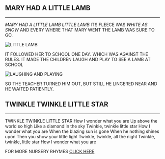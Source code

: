 ## MARY HAD A LITTLE LAMB
-----
*MARY HAD A LITTLE LAMB LITTLE LAMB*
ITS FLEECE WAS *WHITE AS SNOW*
AND EVERY WHERE THAT MARY WENT THE LAMB WAS SURE TO GO.

![LITTLE LAMB](https://d1aeh7hxqn8xf9.cloudfront.net/wp-content/uploads/2019/12/FRFTS-Dec-MarysLittleLamb.jpg)

IT FOLLOWED HER TO SCHOOL ONE DAY. WHICH WAS AGAINST THE RULES. IT MADE THE CHILDREN LAUGH AND PLAY TO SEE A LAMB AT SCHOOL

![LAUGHING AND PLAYING](https://encrypted-tbn0.gstatic.com/images?q=tbn%3AANd9GcQz4Wc1L2i8oK2_YHISxZpMeRLApsBXCBxdQw&usqp=CAU)

SO THE TEACHER TURNED HIM OUT, BUT STILL HE LINGERED NEAR AND HE WAITED PATIENTLY.

## TWINKLE TWINKLE LITTLE STAR
---------
TWINKLE TWINKLE LITTLE STAR 
How I wonder what you are
Up above the world so high
Like a diamond in the sky
Twinkle, twinkle little star
How I wonder what you are
When the blazing sun is gone
When he nothing shines upon
Then you show your little light
Twinkle, twinkle, all the night
Twinkle, twinkle, little star
How I wonder what you are

FOR MORE NURSERY RHYMES [CLICK HERE](WWW.GOOGLE.COM)
